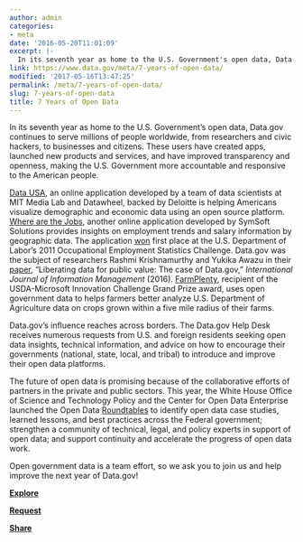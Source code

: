 ```yaml
---
author: admin
categories:
- meta
date: '2016-05-20T11:01:09'
excerpt: |-
  In its seventh year as home to the U.S. Government's open data, Data.gov continues to serve millions of people worldwide, from researchers and civic hackers, to businesses and citizens. These users have created apps, launched new products and services, and…
link: https://www.data.gov/meta/7-years-of-open-data/
modified: '2017-05-16T13:47:25'
permalink: /meta/7-years-of-open-data/
slug: 7-years-of-open-data
title: 7 Years of Open Data
---
```


In its seventh year as home to the U.S. Government’s open data, Data.gov continues to serve millions of people worldwide, from researchers and civic hackers, to businesses and citizens. These users have created apps, launched new products and services, and have improved transparency and openness, making the U.S. Government more accountable and responsive to the American people.

[Data USA](http://datausa.io/), an online application developed by a team of data scientists at MIT Media Lab and Datawheel, backed by Deloitte is helping Americans visualize demographic and economic data using an open source platform. [Where are the Jobs](http://www.where-are-the-jobs.com/), another online application developed by SymSoft Solutions provides insights on employment trends and salary information by geographic data. The application [won](https://www.dol.gov/opa/media/press/opa/opa20111568.htm) first place at the U.S. Department of Labor’s 2011 Occupational Employment Statistics Challenge. Data.gov was the subject of researchers Rashmi Krishnamurthy and Yukika Awazu in their [paper](https://www.data.gov/meta/liberating-data-for-public-value-the-case-of-data-gov/), “Liberating data for public value: The case of Data.gov,” *International Journal of Information Management* (2016). [FarmPlenty](http://farmplenty.com/), recipient of the USDA-Microsoft Innovation Challenge Grand Prize award, uses open government data to helps farmers better analyze U.S. Department of Agriculture data on crops grown within a five mile radius of their farms.

Data.gov’s influence reaches across borders. The Data.gov Help Desk receives numerous requests from U.S. and foreign residents seeking open data insights, technical information, and advice on how to encourage their governments (national, state, local, and tribal) to introduce and improve their open data platforms.

The future of open data is promising because of the collaborative efforts of partners in the private and public sectors. This year, the White House Office of Science and Technology Policy and the Center for Open Data Enterprise launched the Open Data [Roundtables](http://opendataenterprise.org/open-data-roundtables.html) to identify open data case studies, learned lessons, and best practices across the Federal government; strengthen a community of technical, legal, and policy experts in support of open data; and support continuity and accelerate the progress of open data work.

Open government data is a team effort, so we ask you to join us and help improve the next year of Data.gov!

[**Explore**](https://www.data.gov)

[**Request**](https://www.data.gov/contact)

[**Share**](https://twitter.com/usdatagov)
